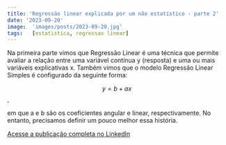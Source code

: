 ```yaml
---
title: 'Regressão linear explicada por um não estatístico - parte 2'
date: '2023-09-20'
image:  'images/posts/2023-09-20.jpg'
tags:   [estatistica, regressao linear]
---
```


Na primeira parte vimos que Regressão Linear é uma técnica que permite avaliar a relação entre uma variável contínua y (resposta) e uma ou mais variáveis explicativas x. Também vimos que o modelo Regressão Linear Simples é configurado da seguinte forma:

<p><span
class="math display"><em>y</em> = <em>b</em> + <em>a</em><em>x</em></span>,</p>

em que a e b são os coeficientes angular e linear, respectivamente. No entanto, precisamos definir um pouco melhor essa história.

<a href="https://www.linkedin.com/pulse/regress%25C3%25A3o-linear-explicada-por-um-n%25C3%25A3o-estat%25C3%25ADstico-parte-j%25C3%25BAnior-1f/?trackingId=KNUsBPI1Q8mrZ0FtvHxglQ%3D%3D" class="nav__link cta-button button button--small" target="_blank">Acesse a publicação completa no LinkedIn</a>

